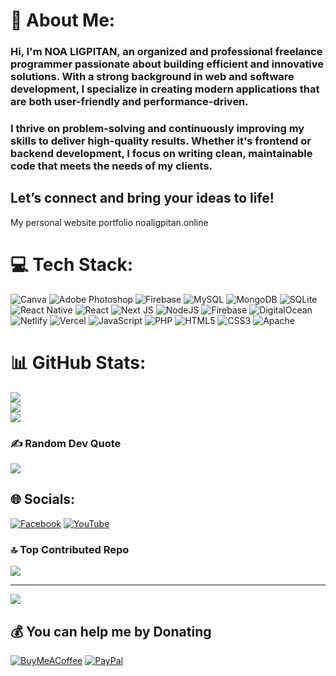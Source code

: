 # 💫 About Me:
### Hi, I'm NOA LIGPITAN, an organized and professional freelance programmer passionate about building efficient and innovative solutions. With a strong background in web and software development, I specialize in creating modern applications that are both user-friendly and performance-driven.

### I thrive on problem-solving and continuously improving my skills to deliver high-quality results. Whether it's frontend or backend development, I focus on writing clean, maintainable code that meets the needs of my clients.

## Let’s connect and bring your ideas to life!

My personal website portfolio
noaligpitan.online

# 💻 Tech Stack:
![Canva](https://img.shields.io/badge/Canva-%2300C4CC.svg?style=for-the-badge&logo=Canva&logoColor=white) ![Adobe Photoshop](https://img.shields.io/badge/adobe%20photoshop-%2331A8FF.svg?style=for-the-badge&logo=adobe%20photoshop&logoColor=white) ![Firebase](https://img.shields.io/badge/firebase-a08021?style=for-the-badge&logo=firebase&logoColor=ffcd34) ![MySQL](https://img.shields.io/badge/mysql-4479A1.svg?style=for-the-badge&logo=mysql&logoColor=white) ![MongoDB](https://img.shields.io/badge/MongoDB-%234ea94b.svg?style=for-the-badge&logo=mongodb&logoColor=white) ![SQLite](https://img.shields.io/badge/sqlite-%2307405e.svg?style=for-the-badge&logo=sqlite&logoColor=white) ![React Native](https://img.shields.io/badge/react_native-%2320232a.svg?style=for-the-badge&logo=react&logoColor=%2361DAFB) ![React](https://img.shields.io/badge/react-%2320232a.svg?style=for-the-badge&logo=react&logoColor=%2361DAFB) ![Next JS](https://img.shields.io/badge/Next-black?style=for-the-badge&logo=next.js&logoColor=white) ![NodeJS](https://img.shields.io/badge/node.js-6DA55F?style=for-the-badge&logo=node.js&logoColor=white) ![Firebase](https://img.shields.io/badge/firebase-%23039BE5.svg?style=for-the-badge&logo=firebase) ![DigitalOcean](https://img.shields.io/badge/DigitalOcean-%230167ff.svg?style=for-the-badge&logo=digitalOcean&logoColor=white) ![Netlify](https://img.shields.io/badge/netlify-%23000000.svg?style=for-the-badge&logo=netlify&logoColor=#00C7B7) ![Vercel](https://img.shields.io/badge/vercel-%23000000.svg?style=for-the-badge&logo=vercel&logoColor=white) ![JavaScript](https://img.shields.io/badge/javascript-%23323330.svg?style=for-the-badge&logo=javascript&logoColor=%23F7DF1E) ![PHP](https://img.shields.io/badge/php-%23777BB4.svg?style=for-the-badge&logo=php&logoColor=white) ![HTML5](https://img.shields.io/badge/html5-%23E34F26.svg?style=for-the-badge&logo=html5&logoColor=white) ![CSS3](https://img.shields.io/badge/css3-%231572B6.svg?style=for-the-badge&logo=css3&logoColor=white) ![Apache](https://img.shields.io/badge/apache-%23D42029.svg?style=for-the-badge&logo=apache&logoColor=white)

# 📊 GitHub Stats:
![](https://github-readme-stats.vercel.app/api?username=Noah202226&theme=dark&hide_border=false&include_all_commits=false&count_private=false)<br/>
![](https://nirzak-streak-stats.vercel.app/?user=Noah202226&theme=dark&hide_border=false)<br/>
![](https://github-readme-stats.vercel.app/api/top-langs/?username=Noah202226&theme=dark&hide_border=false&include_all_commits=false&count_private=false&layout=compact)

### ✍️ Random Dev Quote
![](https://quotes-github-readme.vercel.app/api?type=horizontal&theme=radical)

## 🌐 Socials:
[![Facebook](https://img.shields.io/badge/Facebook-%231877F2.svg?logo=Facebook&logoColor=white)](https://facebook.com/https://www.facebook.com/NoaArc26/) [![YouTube](https://img.shields.io/badge/YouTube-%23FF0000.svg?logo=YouTube&logoColor=white)](https://youtube.com/@https://l.facebook.com/l.php?u=https%3A%2F%2Fyoutube.com%2F%2540devBrosPh%3Ffbclid%3DIwZXh0bgNhZW0CMTAAAR2EI7c_AP2AT7UMBxxY2b3LojbC8iw53ZM9XcZkomgD2sLpNUb5w1-48hY_aem_gHT91JD8M5N8w5VUEWUZIQ&h=AT0kA528ZFaTyGs7nu5068VhKaEvkA_SjJOKyFBweujItzrHBtgVVMRD8WwFCgka5tMqG9n3AU9E0AjG_OsX19AZ7C5VyEX79859msTlOYaOkNsa-RO7o4uWyG-91MlUEcOI) 

### 🔝 Top Contributed Repo
![](https://github-contributor-stats.vercel.app/api?username=Noah202226&limit=5&theme=dark&combine_all_yearly_contributions=true)

---
[![](https://visitcount.itsvg.in/api?id=Noah202226&icon=0&color=0)](https://visitcount.itsvg.in)

  ## 💰 You can help me by Donating
  [![BuyMeACoffee](https://img.shields.io/badge/Buy%20Me%20a%20Coffee-ffdd00?style=for-the-badge&logo=buy-me-a-coffee&logoColor=black)](https://buymeacoffee.com/buymeacoffee.com/noaligpita3                ) [![PayPal](https://img.shields.io/badge/PayPal-00457C?style=for-the-badge&logo=paypal&logoColor=white)](https://paypal.me/paypal.me/ProfX26) 

  
<!-- Proudly created with GPRM ( https://gprm.itsvg.in ) -->

